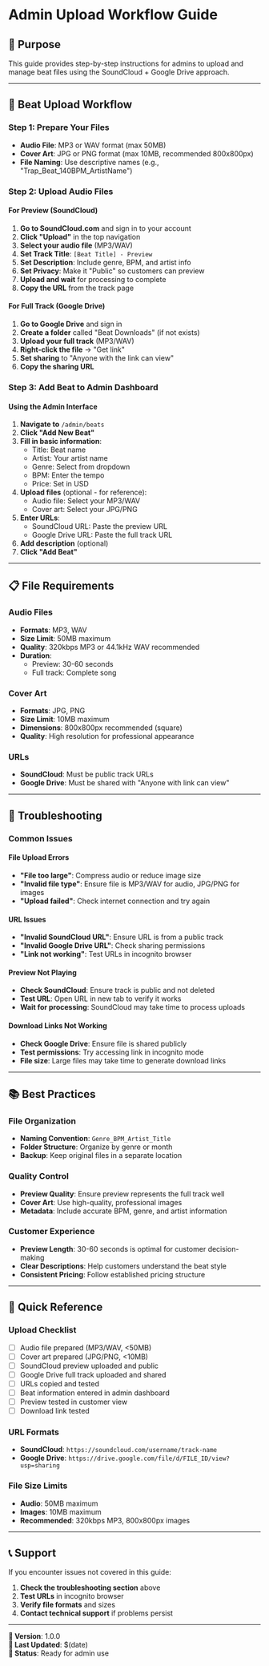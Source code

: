 # Admin Upload Workflow Guide

## 📝 **Purpose**
This guide provides step-by-step instructions for admins to upload and manage beat files using the SoundCloud + Google Drive approach.

---

## 🎵 **Beat Upload Workflow**

### **Step 1: Prepare Your Files**
- **Audio File**: MP3 or WAV format (max 50MB)
- **Cover Art**: JPG or PNG format (max 10MB, recommended 800x800px)
- **File Naming**: Use descriptive names (e.g., "Trap_Beat_140BPM_ArtistName")

### **Step 2: Upload Audio Files**

#### **For Preview (SoundCloud)**
1. **Go to SoundCloud.com** and sign in to your account
2. **Click "Upload"** in the top navigation
3. **Select your audio file** (MP3/WAV)
4. **Set Track Title**: `[Beat Title] - Preview`
5. **Set Description**: Include genre, BPM, and artist info
6. **Set Privacy**: Make it "Public" so customers can preview
7. **Upload and wait** for processing to complete
8. **Copy the URL** from the track page

#### **For Full Track (Google Drive)**
1. **Go to Google Drive** and sign in
2. **Create a folder** called "Beat Downloads" (if not exists)
3. **Upload your full track** (MP3/WAV)
4. **Right-click the file** → "Get link"
5. **Set sharing** to "Anyone with the link can view"
6. **Copy the sharing URL**

### **Step 3: Add Beat to Admin Dashboard**

#### **Using the Admin Interface**
1. **Navigate to** `/admin/beats`
2. **Click "Add New Beat"**
3. **Fill in basic information**:
   - Title: Beat name
   - Artist: Your artist name
   - Genre: Select from dropdown
   - BPM: Enter the tempo
   - Price: Set in USD
4. **Upload files** (optional - for reference):
   - Audio file: Select your MP3/WAV
   - Cover art: Select your JPG/PNG
5. **Enter URLs**:
   - SoundCloud URL: Paste the preview URL
   - Google Drive URL: Paste the full track URL
6. **Add description** (optional)
7. **Click "Add Beat"**

---

## 📋 **File Requirements**

### **Audio Files**
- **Formats**: MP3, WAV
- **Size Limit**: 50MB maximum
- **Quality**: 320kbps MP3 or 44.1kHz WAV recommended
- **Duration**: 
  - Preview: 30-60 seconds
  - Full track: Complete song

### **Cover Art**
- **Formats**: JPG, PNG
- **Size Limit**: 10MB maximum
- **Dimensions**: 800x800px recommended (square)
- **Quality**: High resolution for professional appearance

### **URLs**
- **SoundCloud**: Must be public track URLs
- **Google Drive**: Must be shared with "Anyone with link can view"

---

## 🔧 **Troubleshooting**

### **Common Issues**

#### **File Upload Errors**
- **"File too large"**: Compress audio or reduce image size
- **"Invalid file type"**: Ensure file is MP3/WAV for audio, JPG/PNG for images
- **"Upload failed"**: Check internet connection and try again

#### **URL Issues**
- **"Invalid SoundCloud URL"**: Ensure URL is from a public track
- **"Invalid Google Drive URL"**: Check sharing permissions
- **"Link not working"**: Test URLs in incognito browser

#### **Preview Not Playing**
- **Check SoundCloud**: Ensure track is public and not deleted
- **Test URL**: Open URL in new tab to verify it works
- **Wait for processing**: SoundCloud may take time to process uploads

#### **Download Links Not Working**
- **Check Google Drive**: Ensure file is shared publicly
- **Test permissions**: Try accessing link in incognito mode
- **File size**: Large files may take time to generate download links

---

## 📚 **Best Practices**

### **File Organization**
- **Naming Convention**: `Genre_BPM_Artist_Title`
- **Folder Structure**: Organize by genre or month
- **Backup**: Keep original files in a separate location

### **Quality Control**
- **Preview Quality**: Ensure preview represents the full track well
- **Cover Art**: Use high-quality, professional images
- **Metadata**: Include accurate BPM, genre, and artist information

### **Customer Experience**
- **Preview Length**: 30-60 seconds is optimal for customer decision-making
- **Clear Descriptions**: Help customers understand the beat style
- **Consistent Pricing**: Follow established pricing structure

---

## 🚀 **Quick Reference**

### **Upload Checklist**
- [ ] Audio file prepared (MP3/WAV, <50MB)
- [ ] Cover art prepared (JPG/PNG, <10MB)
- [ ] SoundCloud preview uploaded and public
- [ ] Google Drive full track uploaded and shared
- [ ] URLs copied and tested
- [ ] Beat information entered in admin dashboard
- [ ] Preview tested in customer view
- [ ] Download link tested

### **URL Formats**
- **SoundCloud**: `https://soundcloud.com/username/track-name`
- **Google Drive**: `https://drive.google.com/file/d/FILE_ID/view?usp=sharing`

### **File Size Limits**
- **Audio**: 50MB maximum
- **Images**: 10MB maximum
- **Recommended**: 320kbps MP3, 800x800px images

---

## 📞 **Support**

If you encounter issues not covered in this guide:
1. **Check the troubleshooting section** above
2. **Test URLs** in incognito browser
3. **Verify file formats** and sizes
4. **Contact technical support** if problems persist

---

**📝 Version**: 1.0.0  
**📅 Last Updated**: $(date)  
**🎯 Status**: Ready for admin use
